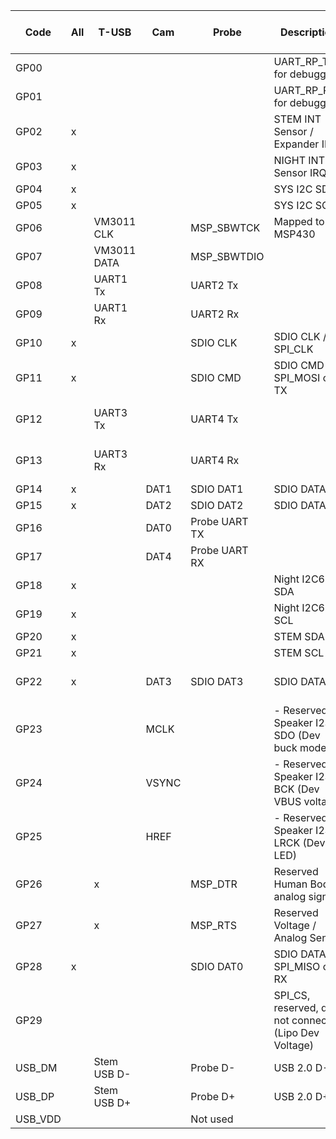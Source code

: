 | Code   | All | T-USB       | Cam  | Probe     | Description                            | Function  | SoM Dev Board |
|--------|-----|-------------|------|-----------|------------------------------------------|-----------|---------------|
| GP00   |     |             |      |           | UART_RP_TXD for debugging                | F2 UART0  | -             |
| GP01   |     |             |      |           | UART_RP_RXD for debugging                | F2 UART0  | -             |
| GP02   | x   |             |      |           | STEM INT Sensor / Expander IRQ           |           |            
| GP03   | x   |             |      |           | NIGHT INT Sensor IRQ                     |           |
| GP04   | x   |             |      |           | SYS I2C SDA                              | F3 I2C0   | P1.97         |
| GP05   | x   |             |      |           | SYS I2C SCL                              | F3 I2C0   | P1.99         | 
| GP06   |     | VM3011 CLK  |      | MSP_SBWTCK | Mapped to MSP430                                      | | |
| GP07   |     | VM3011 DATA |      | MSP_SBWTDIO |                                       | | |
| GP08   |     | UART1 Tx    |      | UART2 Tx  |                                          | F2 UART1  | P20.1   |
| GP09   |     | UART1 Rx    |      | UART2 Rx  |                                          | F2 UART1  | P20.3   |
| GP10   | x   |             |      | SDIO CLK  | SDIO CLK / SPI_CLK                       | F1 SPI1 | |
| GP11   | x   |             |      | SDIO CMD  | SDIO CMD / SPI_MOSI or TX                | F1 SPI1 | |
| GP12   |     | UART3 Tx    |      | UART4 Tx  |                    | F2 UART0  | P20.2 / P1.61 |
| GP13   |     | UART3 Rx    |      | UART4 Rx  |                   | F2 UART0  | P20.4 / P1.21 |
| GP14   | x   |             | DAT1 | SDIO DAT1 | SDIO DATA 1                              | F0 GPIO| |
| GP15   | x   |             | DAT2 | SDIO DAT2 | SDIO DATA 2                              | F0 GPIO| |
| GP16   |     |             | DAT0 | Probe UART TX |                                      | F3 I2C0   | -             | 
| GP17   |     |             | DAT4 | Probe UART RX |                                      | F3 I2C0   | -             | 
| GP18   | x   |             |      |           | Night I2C6 SDA                           | F3 I2C1   | P21.4         |
| GP19   | x   |             |      |           | Night I2C6 SCL                           | F3 I2C1   | P21.2         |
| GP20   | x   |             |      |           | STEM SDA                                 | F3 I2C0   | -             | 
| GP21   | x   |             |      |           | STEM SCL                                 | F3 I2C0   | -             | 
| GP22   | x   |             | DAT3 | SDIO DAT3 | SDIO DATA 3                              | F8 CLOCK GPIN1     |
| GP23   |     |             | MCLK |           | - Reserved for Speaker I2S SDO (Dev buck mode) | F8 CLOCK GPOUT1    |
| GP24   |     |             | VSYNC|           | - Reserved for Speaker I2S BCK (Dev VBUS voltage)          |      |   |
| GP25   |     |             | HREF |           | - Reserved for Speaker I2S LRCK (Dev LED)         |      |
| GP26   |     | x           |      | MSP_DTR   | Reserved Human Body analog signal        | Fx ADC  |
| GP27   |     | x           |      | MSP_RTS   | Reserved Voltage / Analog Sensor         | Fx ADC |
| GP28   | x   |             |      | SDIO DAT0 | SDIO DATA0 / SPI_MISO or RX              | F1 SPI1 |
| GP29   |     |             |      |          | SPI_CS, reserved, do not connect (Lipo Dev Voltage)        | F1 SPI1 |
| USB_DM |     | Stem USB D- |      | Probe D- | USB 2.0 D-                          |
| USB_DP |     | Stem USB D+ |      | Probe D+ | USB 2.0 D+                          | 
| USB_VDD|     |             |       | Not used                                 |


